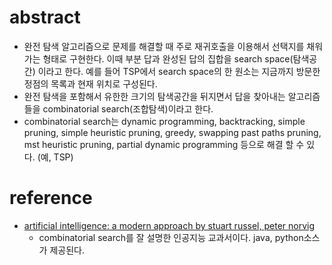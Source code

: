 # abstract 

- 완전 탐색 알고리즘으로 문제를 해결할 때 주로 재귀호출을 이용해서 선택지를
  채워가는 형태로 구현한다. 이때 부분 답과 완성된 답의 집합을 search space(탐색공간)
  이라고 한다. 예를 들어 TSP에서 search space의 한 원소는 지금까지 방문한
  정점의 목록과 현재 위치로 구성된다. 
- 완전 탐색을 포함해서 유한한 크기의 탐색공간을 뒤지면서 답을 찾아내는 알고리즘들을
  combinatorial search(조합탐색)이라고 한다.
- combinatorial search는 dynamic programming, backtracking,
  simple pruning, simple heuristic pruning, greedy,
  swapping past paths pruning, mst heuristic pruning,
  partial dynamic programming 등으로 해결 할 수 있다. (예, TSP)
  
# reference

- [artificial intelligence: a modern approach by stuart russel, peter norvig](https://www.amazon.com/Artificial-Intelligence-Approach-Stuart-Russell/dp/1292024208/ref=mt_paperback?_encoding=UTF8&me=)
  - combinatorial search를 잘 설명한 인공지능 교과서이다. java, python소스가 제공된다.
